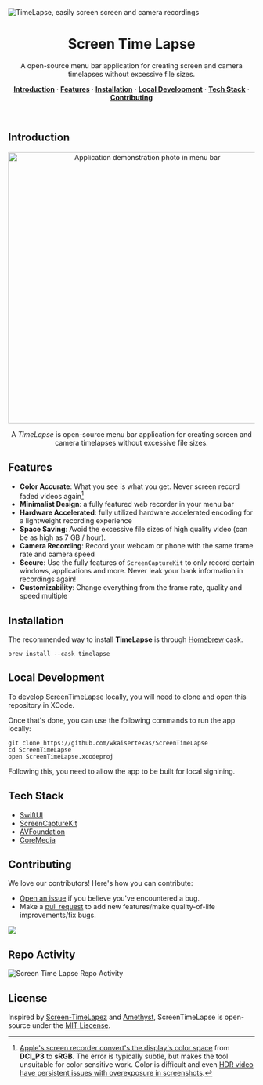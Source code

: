 <img alt="TimeLapse, easily screen screen and camera recordings" src="https://github.com/wkaisertexas/tiktok-uploader/assets/27795014/3b390663-1416-42bb-81eb-5f297ed04e26">
<h1 align="center">Screen Time Lapse</h1>

<p align="center">
  A open-source menu bar application for creating screen and camera timelapses without excessive file sizes.
</p>

<p align="center">
  <a href="#introduction"><strong>Introduction</strong></a> ·
  <a href="#features"><strong>Features</strong></a> ·
  <a href="#installation"><strong>Installation</strong></a> ·
  <a href="#local-development"><strong>Local Development</strong></a> ·
  <a href="#tech-stack"><strong>Tech Stack</strong></a> ·
  <a href="#contributing"><strong>Contributing</strong></a>
</p>
<br/>

## Introduction
<p align="center">
<img width="553" alt="Application demonstration photo in menu bar" src="https://github.com/wkaisertexas/ScreenTimeLapse/assets/27795014/785ee2b6-1ef5-4302-83da-c3d81a069074">
</p>

<p align="center">
    A <i>TimeLapse</i> is open-source menu bar application for creating screen and camera timelapses without excessive file sizes.
</p>

## Features

- **Color Accurate**: What you see is what you get. Never screen record faded videos again[^1]
- **Minimalist Design**: a fully featured web recorder in your menu bar
- **Hardware Accelerated**: fully utilized hardware accelerated encoding for a lightweight recording experience
- **Space Saving**: Avoid the excessive file sizes of high quality video (can be as high as 7 GB / hour).
- **Camera Recording**: Record your webcam or phone with the same frame rate and camera speed
- **Secure**: Use the fully features of `ScreenCaptureKit` to only record certain windows, applications and more. Never leak your bank information in recordings again!
- **Customizability**: Change everything from the frame rate, quality and speed multiple

## Installation

The recommended way to install **TimeLapse** is through [Homebrew](https://brew.sh/) cask.

```console
brew install --cask timelapse
```

## Local Development

To develop ScreenTimeLapse locally, you will need to clone and open this repository in XCode.

Once that's done, you can use the following commands to run the app locally:

```console
git clone https://github.com/wkaisertexas/ScreenTimeLapse
cd ScreenTimeLapse
open ScreenTimeLapse.xcodeproj
```

Following this, you need to allow the app to be built for local signining. 

## Tech Stack

- [SwiftUI](https://developer.apple.com/documentation/swiftui/)
- [ScreenCaptureKit](https://developer.apple.com/documentation/screencapturekit/)
- [AVFoundation](https://developer.apple.com/av-foundation/)
- [CoreMedia](https://developer.apple.com/documentation/coremedia)

## Contributing

We love our contributors! Here's how you can contribute:

- [Open an issue](https://github.com/wkaisertexas/ScreenTimeLapse/issues) if you believe you've encountered a bug.
- Make a [pull request](https://github.com/wkaisertexas/ScreenTimeLapse/pull) to add new features/make quality-of-life improvements/fix bugs.

<a href="https://github.com/wkaisertexas/ScreenTimeLapse/graphs/contributors">
  <img src="https://contrib.rocks/image?repo=wkaisertexas/ScreenTimeLapse" />
</a>

## Repo Activity

![Screen Time Lapse Repo Activity](https://repobeats.axiom.co/api/embed/3c10f8fa2ca2324639b9986cb38043750550c993.svg "Repobeats analytics image")

## License

Inspired by [Screen-TimeLapez](https://apps.apple.com/us/app/screen-timelapsez/id1440244990) and [Amethyst](https://github.com/ianyh/Amethyst), ScreenTimeLapse is open-source under the [MIT Liscense](https://github.com/wkaisertexas/ScreenTimeLapse/LISCENSE/LICENSE.md).

[^1]: [Apple's screen recorder convert's the display's color space](https://community.adobe.com/t5/premiere-pro-discussions/inaccurate-colors-from-desktop-recording/m-p/12168181) from **DCI_P3** to **sRGB**. The error is typically subtle, but makes the tool unsuitable for color sensitive work. Color is difficult and even [HDR video have persistent issues with overexposure in screenshots](https://github.com/iina/iina/issues/3866). 
